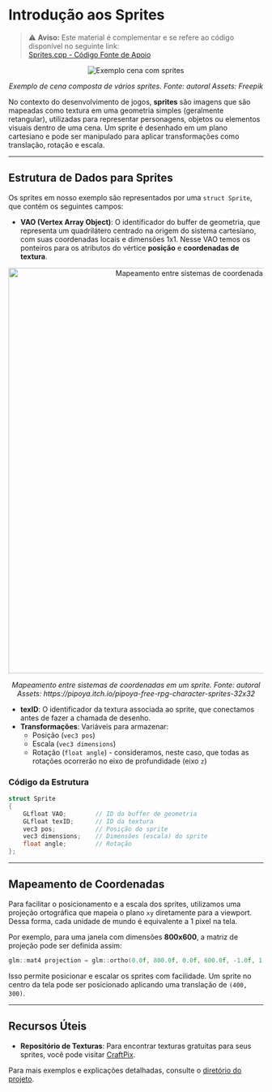 # Introdução aos Sprites

> ⚠ **Aviso:** Este material é complementar e se refere ao código disponível no seguinte link:  
[Sprites.cpp - Código Fonte de Apoio](https://github.com/fellowsheep/FCG2024-2/blob/main/HelloTriangle%20-%20Sprites/Sprites.cpp)

<p align="center">
<img src = "https://github.com/user-attachments/assets/dba6f45e-2d4f-483b-9623-35e719154321" alt="Exemplo cena com sprites" />
</p> <p align = "center"><em>Exemplo de cena composta de vários sprites. Fonte: autoral Assets: Freepik</em></p>

No contexto do desenvolvimento de jogos, **sprites** são imagens que são mapeadas como textura em uma geometria simples (geralmente retangular), utilizadas para representar personagens, objetos ou elementos visuais dentro de uma cena. Um sprite é desenhado em um plano cartesiano e pode ser manipulado para aplicar transformações como translação, rotação e escala.

---

## Estrutura de Dados para Sprites

Os sprites em nosso exemplo são representados por uma `struct Sprite`, que contém os seguintes campos:

- **VAO (Vertex Array Object)**: O identificador do buffer de geometria, que representa um quadrilátero centrado na origem do sistema cartesiano, com suas coordenadas locais e dimensões 1x1. Nesse VAO temos os ponteiros para os atributos do vértice **posição** e **coordenadas de textura**.

<p align="center">
<img src = "https://github.com/user-attachments/assets/deba4042-adbc-4ea0-859a-848704c809ee" alt="Mapeamento entre sistemas de coordenadas em um sprite." width="800" />
</p> <p align = "center"><em>Mapeamento entre sistemas de coordenadas em um sprite. Fonte: autoral Assets: https://pipoya.itch.io/pipoya-free-rpg-character-sprites-32x32</em></p>

- **texID**: O identificador da textura associada ao sprite, que conectamos antes de fazer a chamada de desenho.
- **Transformações**: Variáveis para armazenar:
  - Posição (`vec3 pos`)
  - Escala (`vec3 dimensions`)
  - Rotação (`float angle`) - consideramos, neste caso, que todas as rotações ocorrerão no eixo de profundidade (eixo `z`)

### Código da Estrutura
```cpp
struct Sprite 
{
	GLfloat VAO;        // ID do buffer de geometria
	GLfloat texID;      // ID da textura
	vec3 pos;           // Posição do sprite
	vec3 dimensions;    // Dimensões (escala) do sprite
	float angle;        // Rotação
};
```

---

## Mapeamento de Coordenadas

Para facilitar o posicionamento e a escala dos sprites, utilizamos uma projeção ortográfica que mapeia o plano `xy` diretamente para a viewport. Dessa forma, cada unidade de mundo é equivalente a 1 pixel na tela.

Por exemplo, para uma janela com dimensões **800x600**, a matriz de projeção pode ser definida assim:

```cpp
glm::mat4 projection = glm::ortho(0.0f, 800.0f, 0.0f, 600.0f, -1.0f, 1.0f);
```

Isso permite posicionar e escalar os sprites com facilidade. Um sprite no centro da tela pode ser posicionado aplicando uma translação de `(400, 300)`.

---

## Recursos Úteis

- **Repositório de Texturas**: Para encontrar texturas gratuitas para seus sprites, você pode visitar [CraftPix](https://craftpix.net/freebies/).

Para mais exemplos e explicações detalhadas, consulte o [diretório do projeto](https://github.com/fellowsheep/FCG2024-2/tree/main/HelloTriangle%20-%20Sprites).

